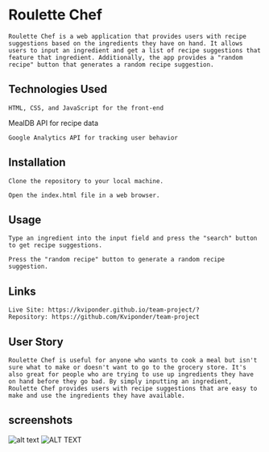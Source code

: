 # Roulette Chef

    Roulette Chef is a web application that provides users with recipe suggestions based on the ingredients they have on hand. It allows users to input an ingredient and get a list of recipe suggestions that feature that ingredient. Additionally, the app provides a "random recipe" button that generates a random recipe suggestion.

## Technologies Used

    HTML, CSS, and JavaScript for the front-end

   MealDB API for recipe data

    Google Analytics API for tracking user behavior

##  Installation

    Clone the repository to your local machine.

    Open the index.html file in a web browser.


## Usage


    Type an ingredient into the input field and press the "search" button to get recipe suggestions.

    Press the "random recipe" button to generate a random recipe suggestion.


## Links

    Live Site: https://kviponder.github.io/team-project/?
    Repository: https://github.com/Kviponder/team-project
## User Story

    Roulette Chef is useful for anyone who wants to cook a meal but isn't sure what to make or doesn't want to go to the grocery store. It's also great for people who are trying to use up ingredients they have on hand before they go bad. By simply inputting an ingredient, Roulette Chef provides users with recipe suggestions that are easy to make and use the ingredients they have available.

## screenshots
  ![alt text](image_url)
  ![ALT TEXT](image_url)